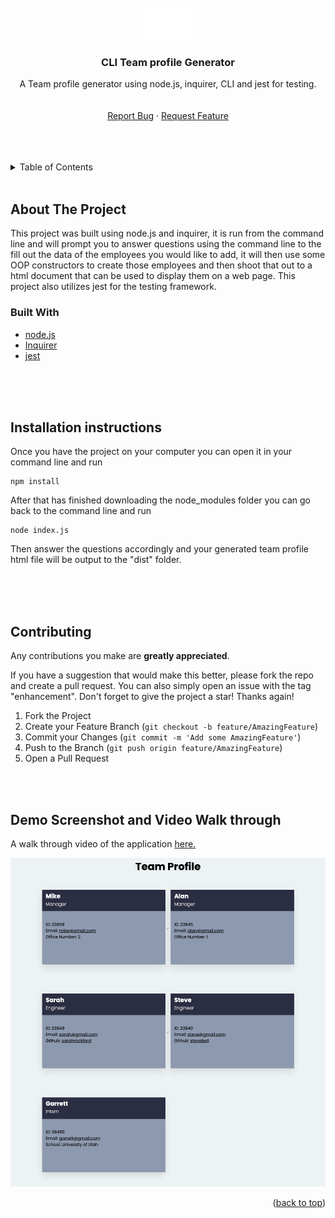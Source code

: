 <!-- https://github.com/othneildrew/Best-README-Template -->

<div id="top"></div>

<!-- PROJECT LOGO -->
<br />
<div align="center">
  <a href="https://github.com/GarrettLockhart/professional-readme-generator">
    <img src="./dist/img/logorec.png" alt="Logo" width="80">
  </a>

<h3 align="center">CLI Team profile Generator</h3>

  <p align="center">
    A Team profile generator using node.js, inquirer, CLI and jest for testing.
    <br />
    <br />
    <br />
    <a href="https://github.com/GarrettLockhart/team-profile-generator/issues">Report Bug</a>
    ·
    <a href="https://github.com/GarrettLockhart/team-profile-generator/issues">Request Feature</a>
  </p>
</div>
<br />
<br />
<br />

<!-- TABLE OF CONTENTS -->
<details>
  <summary>Table of Contents</summary>
  <ol>
    <li>
      <a href="#about-the-project">About The Project</a>
        <li><a href="#built-with">Built With</a></li>
    </li>
    <li><a href="#live-site">Live Site</a></li>
  </ol>
</details>
<br />

<!-- ABOUT THE PROJECT -->

## About The Project

This project was built using node.js and inquirer, it is run from the command line and will prompt you to answer questions using the command line to the fill out the data of the employees you would like to add, it will then use some OOP constructors to create those employees and then shoot that out to a html document that can be used to display them on a web page. This project also utilizes jest for the testing framework.

### Built With

- [node.js](https://nodejs.org/en/)
- [Inquirer](https://www.npmjs.com/package/inquirer)
- [jest](https://jestjs.io/)

<br />
<br />
<br />

## Installation instructions

Once you have the project on your computer you can open it in your command line and run

```
npm install
```

After that has finished downloading the node_modules folder you can go back to the command line and run

```
node index.js
```

Then answer the questions accordingly and your generated team profile html file will be output to the "dist" folder.

<br />
<br />
<br />

<!-- CONTRIBUTING -->

## Contributing

Any contributions you make are **greatly appreciated**.

If you have a suggestion that would make this better, please fork the repo and create a pull request. You can also simply open an issue with the tag "enhancement".
Don't forget to give the project a star! Thanks again!

1. Fork the Project
2. Create your Feature Branch (`git checkout -b feature/AmazingFeature`)
3. Commit your Changes (`git commit -m 'Add some AmazingFeature'`)
4. Push to the Branch (`git push origin feature/AmazingFeature`)
5. Open a Pull Request

<!-- CONTACT -->

<br />
<br />

## Demo Screenshot and Video Walk through

A walk through video of the application <a href="">here.</a>

<img src="./dist/img/team-profile-demo.png" alt="Demo Screenshot" />

<p align="right">(<a href="#top">back to top</a>)</p>
